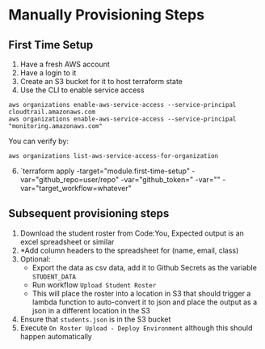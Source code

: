 # Manually Provisioning Steps

## First Time Setup
1. Have a fresh AWS account
2. Have a login to it
3. Create an S3 bucket for it to host terraform state
4. Use the CLI to enable service access
```
aws organizations enable-aws-service-access --service-principal cloudtrail.amazonaws.com
aws organizations enable-aws-service-access --service-principal "monitoring.amazonaws.com"

```
You can verify by:
```
aws organizations list-aws-service-access-for-organization
```
<!-- In Progress -->
<!-- 4. Create a pgp key -->
<!-- 5. Upload the pgp key to the S3 bucket -->
6. `terraform apply -target="module.first-time-setup" -var="github_repo=user/repo" -var="github_token=<token>" -var="<bucket-name>" -var="target_workflow=whatever"

## Subsequent provisioning steps
1. Download the student roster from Code:You, Expected output is an excel spreadsheet or similar
2. *Add column headers to the spreadsheet for (name, email, class)
3. Optional: 
    - Export the data as csv data, add it to Github Secrets as the variable `STUDENT_DATA`
    - Run workflow `Upload Student Roster`
    - This will place the roster into a location in S3 that should trigger a lambda function to auto-convert it to json and place the output as a json in a different location in the S3
4. Ensure that `students.json` is in the S3 bucket
5. Execute `On Roster Upload - Deploy Environment` although this should happen automatically
